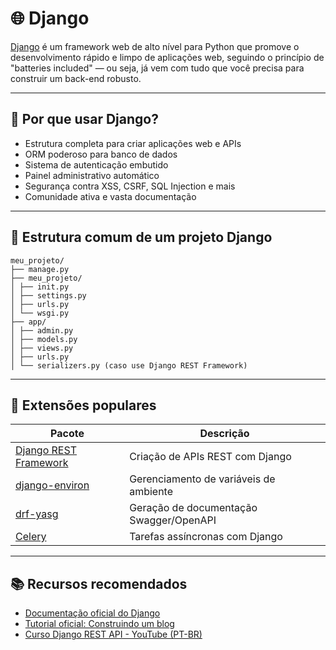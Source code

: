 # 🌐 Django

[Django](https://www.djangoproject.com/) é um framework web de alto nível para Python que promove o desenvolvimento rápido e limpo de aplicações web, seguindo o princípio de "batteries included" — ou seja, já vem com tudo que você precisa para construir um back-end robusto.

---

## 📌 Por que usar Django?

- Estrutura completa para criar aplicações web e APIs
- ORM poderoso para banco de dados
- Sistema de autenticação embutido
- Painel administrativo automático
- Segurança contra XSS, CSRF, SQL Injection e mais
- Comunidade ativa e vasta documentação

---

## 🧱 Estrutura comum de um projeto Django

```
meu_projeto/
├── manage.py
├── meu_projeto/
│ ├── init.py
│ ├── settings.py
│ ├── urls.py
│ └── wsgi.py
├── app/
│ ├── admin.py
│ ├── models.py
│ ├── views.py
│ ├── urls.py
│ └── serializers.py (caso use Django REST Framework)
```

---

## 🔧 Extensões populares

| Pacote | Descrição |
|--------|-----------|
| [Django REST Framework](https://www.django-rest-framework.org/) | Criação de APIs REST com Django |
| [django-environ](https://github.com/joke2k/django-environ) | Gerenciamento de variáveis de ambiente |
| [drf-yasg](https://github.com/axnsan12/drf-yasg) | Geração de documentação Swagger/OpenAPI |
| [Celery](https://docs.celeryq.dev/en/stable/django/first-steps-with-django.html) | Tarefas assíncronas com Django |

---

## 📚 Recursos recomendados

- [Documentação oficial do Django](https://docs.djangoproject.com/pt-br/stable/)
- [Tutorial oficial: Construindo um blog](https://developer.mozilla.org/pt-BR/docs/Learn/Server-side/Django)
- [Curso Django REST API - YouTube (PT-BR)](https://www.youtube.com/watch?v=Zjf4G3-kpZk)

